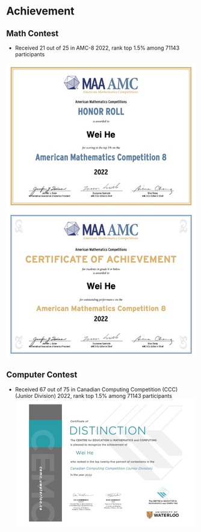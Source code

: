 # Achievement

## Math Contest

* Received 21 out of 25 in AMC-8 2022, rank top 1.5% among 71143 participants

![HonorRoll_AMC_8_2022](HonorRoll_AMC_8_2022.jpg "HonorRoll_AMC_8_2022")
![CertificateofAchievement_AMC8_2022](CertificateofAchievement_AMC8_2022.jpg "CertificateofAchievement_AMC8_2022")


## Computer Contest

* Received 67 out of 75 in Canadian Computing Competition (CCC) (Junior Division) 2022, rank top 1.5% among 71143 participants
![CCC_Junior_2022](CCC_Junior_2022.jpg "CCC_Junior_2022")
